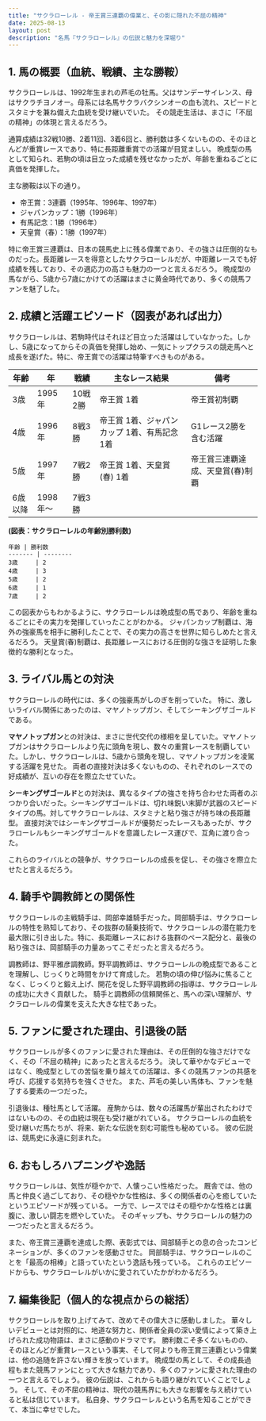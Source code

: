 ```yaml
---
title: "サクラローレル - 帝王賞三連覇の偉業と、その影に隠れた不屈の精神"
date: 2025-08-13
layout: post
description: "名馬『サクラローレル』の伝説と魅力を深堀り"
---
```


## 1. 馬の概要（血統、戦績、主な勝鞍）

サクラローレルは、1992年生まれの芦毛の牡馬。父はサンデーサイレンス、母はサクラチヨノオー。母系には名馬サクラバクシンオーの血も流れ、スピードとスタミナを兼ね備えた血統を受け継いでいた。  その競走生活は、まさに「不屈の精神」の体現と言えるだろう。

通算成績は32戦10勝、2着11回、3着6回と、勝利数は多くないものの、そのほとんどが重賞レースであり、特に長距離重賞での活躍が目覚ましい。  晩成型の馬として知られ、若駒の頃は目立った成績を残せなかったが、年齢を重ねるごとに真価を発揮した。

主な勝鞍は以下の通り。

* 帝王賞：3連覇（1995年、1996年、1997年）
* ジャパンカップ：1勝（1996年）
* 有馬記念：1勝（1996年）
* 天皇賞（春）：1勝（1997年）


特に帝王賞三連覇は、日本の競馬史上に残る偉業であり、その強さは圧倒的なものだった。長距離レースを得意としたサクラローレルだが、中距離レースでも好成績を残しており、その適応力の高さも魅力の一つと言えるだろう。  晩成型の馬ながら、5歳から7歳にかけての活躍はまさに黄金時代であり、多くの競馬ファンを魅了した。


## 2. 成績と活躍エピソード（図表があれば出力）

サクラローレルは、若駒時代はそれほど目立った活躍はしていなかった。しかし、5歳になってからその真価を発揮し始め、一気にトップクラスの競走馬へと成長を遂げた。特に、帝王賞での活躍は特筆すべきものがある。


| 年齢 | 年 | 戦績 | 主なレース結果 | 備考 |
|---|---|---|---|---|
| 3歳 | 1995年 | 10戦2勝 | 帝王賞 1着 | 帝王賞初制覇 |
| 4歳 | 1996年 | 8戦3勝 | 帝王賞 1着、ジャパンカップ 1着、有馬記念 1着 | G1レース2勝を含む活躍 |
| 5歳 | 1997年 | 7戦2勝 | 帝王賞 1着、天皇賞(春) 1着 | 帝王賞三連覇達成、天皇賞(春)制覇 |
| 6歳以降 | 1998年～ | 7戦3勝 |  |  |


**(図表：サクラローレルの年齢別勝利数)**

```
年齢 | 勝利数
------- | --------
3歳     | 2
4歳     | 3
5歳     | 2
6歳     | 1
7歳     | 2
```

この図表からもわかるように、サクラローレルは晩成型の馬であり、年齢を重ねるごとにその実力を発揮していったことがわかる。  ジャパンカップ制覇は、海外の強豪馬を相手に勝利したことで、その実力の高さを世界に知らしめたと言えるだろう。 天皇賞(春)制覇は、長距離レースにおける圧倒的な強さを証明した象徴的な勝利となった。


## 3. ライバル馬との対決

サクラローレルの時代には、多くの強豪馬がしのぎを削っていた。  特に、激しいライバル関係にあったのは、マヤノトップガン、そしてシーキングザゴールドである。

**マヤノトップガン**との対決は、まさに世代交代の様相を呈していた。マヤノトップガンはサクラローレルより先に頭角を現し、数々の重賞レースを制覇していた。しかし、サクラローレルは、5歳から頭角を現し、マヤノトップガンを凌駕する活躍を見せた。  両者の直接対決は多くないものの、それぞれのレースでの好成績が、互いの存在を際立たせていた。


**シーキングザゴールド**との対決は、異なるタイプの強さを持ち合わせた両者のぶつかり合いだった。シーキングザゴールドは、切れ味鋭い末脚が武器のスピードタイプの馬。対してサクラローレルは、スタミナと粘り強さが持ち味の長距離型。  直接対決ではシーキングザゴールドが優勢だったレースもあったが、サクラローレルもシーキングザゴールドを意識したレース運びで、互角に渡り合った。


これらのライバルとの競争が、サクラローレルの成長を促し、その強さを際立たせたと言えるだろう。


## 4. 騎手や調教師との関係性

サクラローレルの主戦騎手は、岡部幸雄騎手だった。岡部騎手は、サクラローレルの特性を熟知しており、その抜群の騎乗技術で、サクラローレルの潜在能力を最大限に引き出した。特に、長距離レースにおける抜群のペース配分と、最後の粘り強さは、岡部騎手の力量あってこそだったと言えるだろう。

調教師は、野平雅彦調教師。野平調教師は、サクラローレルの晩成型であることを理解し、じっくりと時間をかけて育成した。  若駒の頃の伸び悩みに焦ることなく、じっくりと鍛え上げ、開花を促した野平調教師の指導は、サクラローレルの成功に大きく貢献した。  騎手と調教師の信頼関係と、馬への深い理解が、サクラローレルの偉業を支えた大きな柱であった。


## 5. ファンに愛された理由、引退後の話

サクラローレルが多くのファンに愛された理由は、その圧倒的な強さだけでなく、その「不屈の精神」にあったと言えるだろう。  決して華やかなデビューではなく、晩成型としての苦悩を乗り越えての活躍は、多くの競馬ファンの共感を呼び、応援する気持ちを強くさせた。  また、芦毛の美しい馬体も、ファンを魅了する要素の一つだった。

引退後は、種牡馬として活躍。  産駒からは、数々の活躍馬が輩出されたわけではないものの、その血統は現在も受け継がれている。  サクラローレルの血統を受け継いだ馬たちが、将来、新たな伝説を刻む可能性も秘めている。  彼の伝説は、競馬史に永遠に刻まれた。


## 6. おもしろハプニングや逸話

サクラローレルは、気性が穏やかで、人懐っこい性格だった。  厩舎では、他の馬と仲良く過ごしており、その穏やかな性格は、多くの関係者の心を癒していたというエピソードが残っている。  一方で、レースではその穏やかな性格とは裏腹に、激しい闘志を燃やしていた。  そのギャップも、サクラローレルの魅力の一つだったと言えるだろう。

また、帝王賞三連覇を達成した際、表彰式では、岡部騎手との息の合ったコンビネーションが、多くのファンを感動させた。  岡部騎手は、サクラローレルのことを「最高の相棒」と語っていたという逸話も残っている。  これらのエピソードからも、サクラローレルがいかに愛されていたかがわかるだろう。


## 7. 編集後記（個人的な視点からの総括）

サクラローレルを取り上げてみて、改めてその偉大さに感動しました。  華々しいデビューとは対照的に、地道な努力と、関係者全員の深い愛情によって築き上げられた成功物語は、まさに感動のドラマです。  勝利数こそ多くないものの、そのほとんどが重賞レースという事実、そして何よりも帝王賞三連覇という偉業は、他の追随を許さない輝きを放っています。  晩成型の馬として、その成長過程もまた競馬ファンにとって大きな魅力であり、多くのファンに愛された理由の一つと言えるでしょう。  彼の伝説は、これからも語り継がれていくことでしょう。  そして、その不屈の精神は、現代の競馬界にも大きな影響を与え続けていると私は信じています。  私自身、サクラローレルという名馬を知ることができて、本当に幸せでした。
